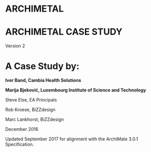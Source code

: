 # ARCHIMETAL

# ARCHIMETAL CASE STUDY
Version 2
# A Case Study by:

**Iver Band, Cambia Health Solutions**
       
**Marija Bjeković, Luxembourg Institute of Science and Technology**
     
       
Steve Else, EA Principals
   
  
Rob Kroese, BiZZdesign
    
   
Marc Lankhorst, BiZZdesign


December 2016
       
       
    

Updated September 2017 for alignment with the ArchiMate 3.0.1 Specification.
